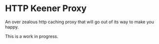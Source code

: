 # HTTP Keener Proxy

An over zealous http caching proxy that will go out of its way to make you happy.

This is a work in progress.
